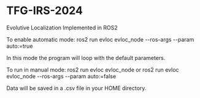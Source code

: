 # TFG-IRS-2024
Evolutive Localization Implemented in ROS2

To enable automatic mode:
ros2 run evloc evloc_node --ros-args --param auto:=true

In this mode the program will loop with the default parameters.

To run in manual mode:
ros2 run evloc evloc_node 
or
ros2 run evloc evloc_node --ros-args --param auto:=false

Data will be saved in a .csv file in your HOME directory.
